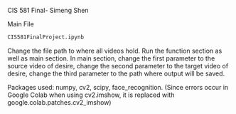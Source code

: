 CIS 581 Final- Simeng Shen


Main File 
```bash
CIS581FinalProject.ipynb
```
Change the file path to where all videos hold. Run the function section as well as main section. In main section, change the first parameter to the source video of desire, change the second parameter to the target video of desire, change the third parameter to the path where output will be saved.

Packages used: numpy, cv2, scipy, face_recognition. 
(Since errors occur in Google Colab when using cv2.imshow, it is replaced with google.colab.patches.cv2_imshow)
